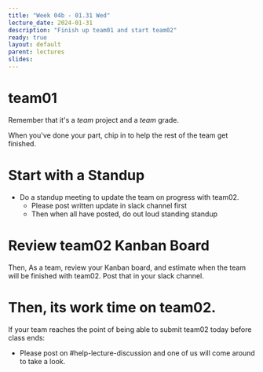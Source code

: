 ```yaml
---
title: "Week 04b - 01.31 Wed"
lecture_date: 2024-01-31
description: "Finish up team01 and start team02"
ready: true
layout: default
parent: lectures
slides:
---
```


# team01

Remember that it's a *team* project and a *team* grade.

When you've done your part, chip in to help the rest of the team get finished.

# Start with a Standup

* Do a standup meeting to update the team on progress with team02.
  * Please post written update in slack channel first
  * Then when all have posted, do out loud standing standup

# Review team02 Kanban Board

Then, As a team, review your Kanban board, and estimate when the team will be finished with team02.  Post that in your slack channel.

# Then, its work time on team02.

If your team reaches the point of being able to submit team02 today before class ends:

* Please post on #help-lecture-discussion and one of us will come around to take a look.
